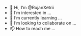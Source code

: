 - 👋 Hi, I’m @RojanXetrii
- 👀 I’m interested in ...
- 🌱 I’m currently learning ...
- 💞️ I’m looking to collaborate on ...
- 📫 How to reach me ...

<!---
RojanXetrii/RojanXetrii is a ✨ special ✨ repository because its `README.md` (this file) appears on your GitHub profile.
You can click the Preview link to take a look at your changes.
--->
